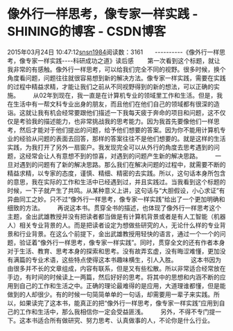 # 像外行一样思考，像专家一样实践 - SHINING的博客 - CSDN博客
2015年03月24日 10:47:12[snsn1984](https://me.csdn.net/snsn1984)阅读数：3161
      ----------《像外行一样思考，像专家一样实践----科研成功之道》读后感 
      第一次看到这个标题，就让我非常的有感触。像外行一样思考，可以给我们完全不同的视野。很多时候，换个角度看问题，问题往往就很容易想到新的解决方法。像专家一样实践，需要在实践的过程中精益求精，才能让我们之前从不同视野得到的新的想法，可以正确的实施。
       从02年到现在，我一直是在计算机专业的领域里工作和生活。但是，我在生活中有一帮文科专业出身的朋友，而且他们在他们自己的领域都有很深的造诣。这就让我有机会经常要跟他们描述一下我每天疲于奔命的项目和问题，这不仅仅是考验我的描述能力，也非常挑战我的思考能力。因为我首先要像他们一样思考，然后才能对于他们提出的问题，给予他们想要的答案。因为你不能用计算机专业的经验从问题的表面去回答，那样的答案往往不是他们想要的。就是这样的生活实践，为我打开了另外一扇窗户。我发现完全可以从外行的角度去思考遇到的问题，这经常会让人有意想不到的惊喜，对遇到的问题产生新的解决思路。
       一旦对遇到的问题有了新的解决思路。那么我们在解决问题的过程中，就需要不断的精益求精，以专家的态度，谨慎、精细、精密的去实践。所以，这句话本身所包含的意思，我在实际的工作和生活中已经遇到过，并且实践过。当我看到这个标题的时候，一下子就产生了共鸣。从某种意义上讲，这句话与“大胆假设，小心求证”有异曲同工之妙。只不过“像外行一样思考，像专家一样实践”给出了一个更加明确和细致的方法。
       再说这本书。贯穿全书的描述，也体现了像外行一样思考这个主题，金出武雄教授并没有把读者都当做是有计算机背景或者是有人工智能（机器人）相关专业背景的人。而是把读者设定为想做些研究的人，无论什么样的专业背景和行业背景。在这么个前提下，金出武雄教授用轻快的语言，通过一个一个的问题，验证着“像外行一样思考，像专家一样实践”。同时，贯穿全文的还有作者本身对于生活、教育、思考本身的探索和思考。没有故弄玄虚，没有晦涩难懂，更加没有满篇的专业术语，这些特点使得这本书趣味横生，引人入胜。
       这本书因为由很多并不长的文章组成，内容有联系，但是又有些松散。所以非常适合经常放在手边，有时间的时候读上一两篇，然后好好的思考。将其中的思想和内涵不断的应用到自己的工作和生活之中。正确的理论最难得的是应用，大道理谁都懂，但是能做到的人却很少。有的时候一句简简单单的一句话，却需要用一辈子来实践。所以，如果读完了这本书，能真正的把“像外行一样思考，像专家一样实践”应用到自己的工作和生活中，那么我相信你一定会受益匪浅。
       另外，不得不专门提一下。这本书适合所有做研究、努力思考、认真做事的人，不论你是什么行业。
